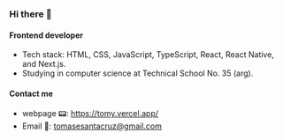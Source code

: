 ### Hi there 👋

#### Frontend developer

- Tech stack: HTML, CSS, JavaScript, TypeScript, React, React Native, and Next.js.
- Studying in computer science at Technical School No. 35 (arg).

#### Contact me

- webpage 📟: https://tomy.vercel.app/
- Email 📧: tomasesantacruz@gmail.com
